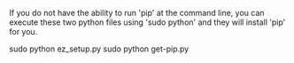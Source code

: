 If you do not have the ability to run 'pip' at the command line,
you can execute these two python files using 'sudo python' and 
they will install 'pip' for you.

sudo python ez_setup.py
sudo python get-pip.py
